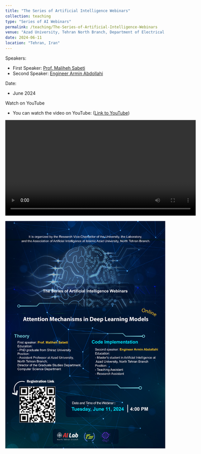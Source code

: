 ```yaml
---
title: "The Series of Artificial Intelligence Webinars"
collection: teaching
type: "Series of AI Webinars"
permalink: /teaching/The-Series-of-Artificial-Intelligence-Webinars
venue: "Azad University, Tehran North Branch, Department of Electrical and Computer Science"
date: 2024-06-11
location: "Tehran, Iran"
---
```


Speakers:
- First Speaker: [Prof. Maliheh Sabeti](https://scholar.google.com/citations?user=Qn_ik_gAAAAJ&hl=en&oi=sra)
- Second Speaker: [Engineer Armin Abdollahi](https://scholar.google.com/citations?user=_lXpoGEAAAAJ&hl=en)

Date:
- June 2024

Watch on YouTube
- You can watch the video on YouTube: ([Link to YouTube]())

<video width="600" controls autoplay>
  <source src="https://github.com/user-attachments/assets/2e86afa8-6089-447e-97c6-193699008ea9" type="video/mp4">
</video>


<a href="" target="_blank"><img width="600" src="/images/PosterWebinar.jpg"/></a>


